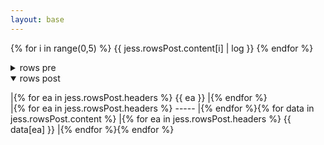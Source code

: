 ```yaml
---
layout: base
---
```

{% for i in range(0,5) %}
{{ jess.rowsPost.content[i] | log }}
{% endfor %}

<details>
	<summary>rows pre</summary>

|{% for ea in jess.rowsPre.headers %} {{ ea }} |{% endfor %}  
|{% for ea in jess.rowsPre.headers %} ----- |{% endfor %}{% for data in jess.rowsPre.content %}
|{% for ea in jess.rowsPre.headers %} {{ data[ea] }} |{% endfor %}{% endfor %}
</details>

<details open>
	<summary>rows post</summary>

|{% for ea in jess.rowsPost.headers %} {{ ea }} |{% endfor %}  
|{% for ea in jess.rowsPost.headers %} ----- |{% endfor %}{% for data in jess.rowsPost.content %}
|{% for ea in jess.rowsPost.headers %} {{ data[ea] }} |{% endfor %}{% endfor %}
</details>